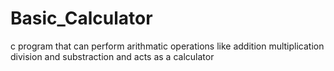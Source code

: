 # Basic_Calculator
c program that can perform arithmatic operations like addition multiplication division and substraction and acts as a calculator

